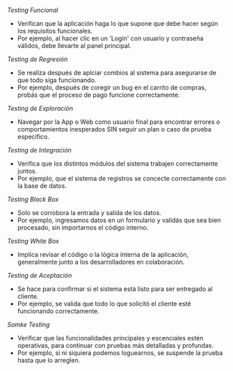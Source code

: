 *Testing Funcional*
- Verifican que la aplicación haga lo que supone que debe hacer según los requisitos funcionales.
- Por ejemplo, al hacer clic en un 'Login' con usuario y contraseña válidos, debe llevarte al panel principal.

*Testing de Regresión*
- Se realiza después de aplciar combios al sistema para asegurarse de que todo siga funcionando.
- Por ejemplo, después de coregir un bug en el carrito de compras, probás que el proceso de pago funcione correctamente.

*Testing de Exploración*
- Navegar por la App o Web como usuario final para encontrar errores o comportamientos inesperados SIN seguir un plan o caso de prueba específico.

*Testing de Integración*
- Verifica que los distintos módulos del sistema trabajen correctamente juntos.
- Por ejemplo, que el sistema de registros se concecte correctamente con la base de datos.

*Testing Black Box*
- Solo se corrobora la entrada y salida de los datos.
- Por ejemplo, ingresamos datos en un formulario y validás que sea bien procesado, sin importarnos el código interno.

*Testing White Box*
- Implica revisar el código o la lógica interna de la aplicación, generalmente junto a los desarrolladores en colaboración.

*Testing de Aceptación*
- Se hace para confirmar si el sistema está listo para ser entregado al cliente.
- Por ejemplo, se valida que todo lo que solicitó el cliente esté funcionando correctamente.

*Somke Testing*
- Verificar que las funcionalidades principales y escenciales estén operativas, para continuar con pruebas más detalladas y profundas.
- Por ejemplo, si ni siquiera podemos loguearnos, se suspende la prueba hasta que lo arreglen.